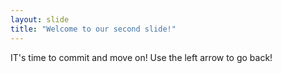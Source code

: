 ```yaml
---
layout: slide
title: "Welcome to our second slide!"
---
```

IT's time to commit and move on!
Use the left arrow to go back!
